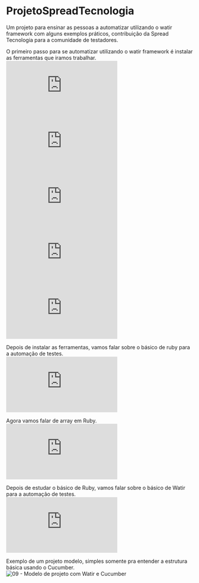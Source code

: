 # ProjetoSpreadTecnologia
Um projeto para ensinar as pessoas a automatizar utilizando o watir framework com alguns exemplos práticos, contribuição da Spread Tecnologia para a comunidade de testadores.

O primeiro passo para se automatizar utilizando o watir framework é instalar as ferramentas que iramos trabalhar.<br>
![01 - Instalando o Ruby](https://github.com/reinaldorossetti/ProjetoSpreadTecnologia/blob/master/01-Instalando_o_Ruby.md)<br>
![02 - Instalando o DevKit](https://github.com/reinaldorossetti/ProjetoSpreadTecnologia/blob/master/02-Instalando_o_Ruby_Parte_2.md)<br>
![03 - Instalando o Watir](https://github.com/reinaldorossetti/ProjetoSpreadTecnologia/blob/master/03-Instalando_o_Watir.md)<br>
![04 - Instalando os Drivers](https://github.com/reinaldorossetti/ProjetoSpreadTecnologia/blob/master/04-Instalando_os_Drivers.MD)<br>
![05 - Instalando a gem pry para debugging](https://github.com/reinaldorossetti/ProjetoSpreadTecnologia/blob/master/05-pry-byebug.MD)<br>

Depois de instalar as ferramentas, vamos falar sobre o básico de ruby para a automação de testes.<br>
![06 - Básico de Ruby](https://github.com/reinaldorossetti/ProjetoSpreadTecnologia/blob/master/06-Basico_de_Ruby_para_automacao.MD)<br>

Agora vamos falar de array em Ruby.<br>
![07 - Básico de Ruby](https://github.com/reinaldorossetti/ProjetoSpreadTecnologia/blob/master/07-Basico_de_Ruby_para_automacao2.MD)<br>

Depois de estudar o básico de Ruby, vamos falar sobre o básico de Watir para a automação de testes.<br>
![08 - Falando sobre o Watir](https://github.com/reinaldorossetti/ProjetoSpreadTecnologia/blob/master/10-Falando_sobre_o_watir_framework.MD)<br>

Exemplo de um projeto modelo, simples somente pra entender a estrutura básica usando o Cucumber.<br>
![09 - Modelo de projeto com Watir e Cucumber](https://github.com/reinaldorossetti/ProjetoSpreadTecnologia/tree/master/ProjetoModeloWatir)<br>

